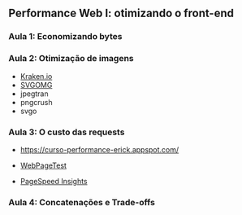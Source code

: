 ## Performance Web I: otimizando o front-end

### Aula 1: Economizando bytes

### Aula 2: Otimização de imagens

- [Kraken.io](https://kraken.io/web-interface)
- [SVGOMG](https://jakearchibald.github.io/svgomg/)
- jpegtran
- pngcrush
- svgo

### Aula 3: O custo das requests

- https://curso-performance-erick.appspot.com/

- [WebPageTest](http://www.webpagetest.org/)
- [PageSpeed Insights](https://developers.google.com/speed/pagespeed/insights/)

### Aula 4: Concatenações e Trade-offs

